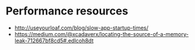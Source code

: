 # Performance resources

- http://useyourloaf.com/blog/slow-app-startup-times/
- https://medium.com/@xcadaverx/locating-the-source-of-a-memory-leak-712667bf8cd5#.edlcoh8dt
